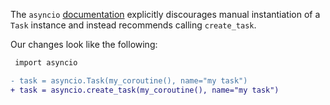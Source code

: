 The `asyncio` [documentation](https://docs.python.org/3/library/asyncio-task.html#asyncio.Task) explicitly discourages manual instantiation of a `Task` instance and instead recommends calling `create_task`.

Our changes look like the following:
```diff
 import asyncio

- task = asyncio.Task(my_coroutine(), name="my task")
+ task = asyncio.create_task(my_coroutine(), name="my task")
```
